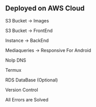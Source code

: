 Deployed on AWS Cloud
-----

S3 Bucket -> Images

S3 Bucket -> FrontEnd

Instance -> BackEnd

Mediaqueries -> Responsive For Android

NoIp DNS

Termux

RDS DataBase (Optional)

Version Control

All Errors are Solved


